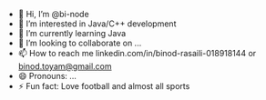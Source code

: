- 👋 Hi, I’m @bi-node
- 👀 I’m interested in Java/C++ development
- 🌱 I’m currently learning Java
- 💞️ I’m looking to collaborate on ...
- 📫 How to reach me linkedin.com/in/binod-rasaili-018918144 or binod.toyam@gmail.com
- 😄 Pronouns: ...
- ⚡ Fun fact: Love football and almost all sports

<!---
bi-node/bi-node is a ✨ special ✨ repository because its `README.md` (this file) appears on your GitHub profile.
You can click the Preview link to take a look at your changes.
--->
